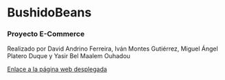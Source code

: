 # BushidoBeans
<h3>Proyecto E-Commerce</h3>

<p>Realizado por David Andrino Ferreira, Iván Montes Gutiérrez, Miguel Ángel Platero Duque y Yasir Bel Maalem Ouhadou</p>

<a href="https://bushido-beans.vercel.app">Enlace a la página web desplegada</link>

